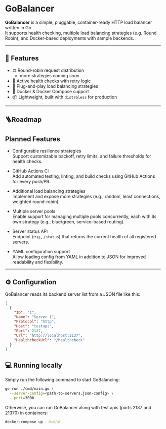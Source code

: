 # GoBalancer

**GoBalancer** is a simple, pluggable, container-ready HTTP load balancer written in Go.  
It supports health checking, multiple load balancing strategies (e.g. Round Robin), and Docker-based deployments with sample backends.

---

## 🚀 Features

- ⚖️ Round-robin request distribution
  - more strategies coming _soon_
- 💚 Active health checks with retry logic
- 🔌 Plug-and-play load balancing strategies
- 🐳 Docker & Docker Compose support
- 📦 Lightweight, built with `distroless` for production

---

## 🪜Roadmap


## Planned Features

- Configurable resilience strategies  
  Support customizable backoff, retry limits, and failure thresholds for health checks.

- GitHub Actions CI  
  Add automated testing, linting, and build checks using GitHub Actions for every push/PR.

- Additional load balancing strategies  
  Implement and expose more strategies (e.g., random, least connections, weighted round-robin).

- Multiple server pools  
  Enable support for managing multiple pools concurrently, each with its own strategy (e.g., blue/green, service-based routing).

- Server status API  
  Endpoint (e.g., `/status`) that returns the current health of all registered servers.

- YAML configuration support  
  Allow loading config from YAML in addition to JSON for improved readability and flexibility.


---

## ⚙️ Configuration

GoBalancer reads its backend server list from a JSON file like this:

```json
[
  {
    "ID": "1",
    "Name": "Server 1",
    "Protocol": "http",
    "Host": "testapi",
    "Port": 2137,
    "Url": "http://localhost:2137",
    "HealthcheckUrl": "/healthcheck"
  }
]
```

## 💻 Running locally
Simply run the following command to start GoBalancing:
```bash
go run ./cmd/main.go \
  --server-config=<path-to-servers.json-config> \
  --port=3000
```

Otherwise, you can run GoBalancer along with test apis (ports 2137 and 21370) in containers:
```bash
docker-compose up --build
```
